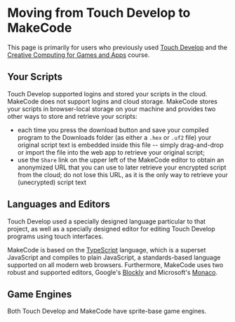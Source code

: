 # Moving from Touch Develop to MakeCode

This page is primarily for users who previously used [Touch Develop](http://www.touchdevelop.com)
and the [Creative Computing for Games and Apps](http://www.touchdevelop.com/ccga) course. 

## Your Scripts

Touch Develop supported logins and stored your scripts in the cloud. MakeCode
does not support logins and cloud storage. MakeCode stores your scripts in
browser-local storage on your machine and provides two other ways
to store and retrieve your scripts:
- each time you press the download button and save your compiled program to the
  Downloads folder (as either a `.hex` or `.uf2` file) your original script text 
  is embedded inside this file -- simply drag-and-drop or import the file into the
  web app to retrieve your original script;
- use the `Share` link on the upper left of the MakeCode editor to obtain
  an anonymized URL that you can use to later retrieve your encrypted script
  from the cloud; do not lose this URL, as it is the only way to retrieve
  your (unecrypted) script text

## Languages and Editors

Touch Develop used a specially designed language particular to that project,
as well as a specially designed editor for editing Touch Develop programs
using touch interfaces.

MakeCode is based on the [TypeScript](http://www.typescriptlang.org) language, which
is a superset JavaScript and compiles to plain JavaScript, a standards-based
language supported on all modern web browsers.  Furthermore, MakeCode uses
two robust and supported editors, Google's [Blockly](https://developers.google.com/blockly/) 
and Microsoft's [Monaco](https://github.com/Microsoft/monaco-editor).

## Game Engines

Both Touch Develop and MakeCode have sprite-base game engines. 







